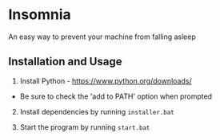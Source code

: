 # Insomnia
An easy way to prevent your machine from falling asleep

## Installation and Usage
1. Install Python - https://www.python.org/downloads/
  * Be sure to check the 'add to PATH' option when prompted  


2. Install dependencies by running `installer.bat`

3. Start the program by running `start.bat`
